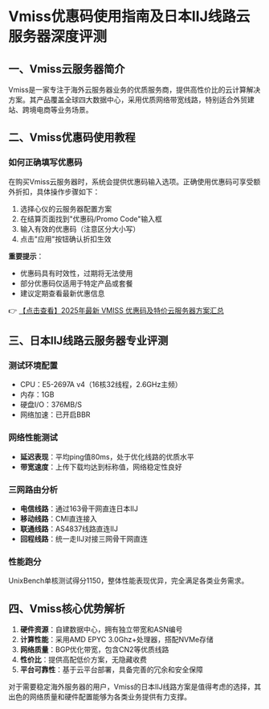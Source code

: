 # Vmiss优惠码使用指南及日本IIJ线路云服务器深度评测

## 一、Vmiss云服务器简介

Vmiss是一家专注于海外云服务器业务的优质服务商，提供高性价比的云计算解决方案。其产品覆盖全球四大数据中心，采用优质网络带宽线路，特别适合外贸建站、跨境电商等业务场景。

## 二、Vmiss优惠码使用教程

### 如何正确填写优惠码

在购买Vmiss云服务器时，系统会提供优惠码输入选项。正确使用优惠码可享受额外折扣，具体操作步骤如下：

1. 选择心仪的云服务器配置方案
2. 在结算页面找到"优惠码/Promo Code"输入框
3. 输入有效的优惠码（注意区分大小写）
4. 点击"应用"按钮确认折扣生效

**重要提示**：
- 优惠码具有时效性，过期将无法使用
- 部分优惠码仅适用于特定产品或套餐
- 建议定期查看最新优惠信息

👉 [【点击查看】2025年最新 VMISS 优惠码及特价云服务器方案汇总](https://bit.ly/Vmiss)

## 三、日本IIJ线路云服务器专业评测

### 测试环境配置
- CPU：E5-2697A v4（16核32线程，2.6GHz主频）
- 内存：1GB
- 硬盘I/O：376MB/S
- 网络加速：已开启BBR

### 网络性能测试
- **延迟表现**：平均ping值80ms，处于优化线路的优质水平
- **带宽速度**：上传下载均达到标称值，网络稳定性良好

### 三网路由分析
- **电信线路**：通过163骨干网直连日本IIJ
- **移动线路**：CMI直连接入
- **联通线路**：AS4837线路直连IIJ
- **回程线路**：统一走IIJ对接三网骨干网直连

### 性能跑分
UnixBench单核测试得分1150，整体性能表现优异，完全满足各类业务需求。

## 四、Vmiss核心优势解析

1. **硬件资源**：自建数据中心，拥有独立带宽和ASN编号
2. **计算性能**：采用AMD EPYC 3.0Ghz+处理器，搭配NVMe存储
3. **网络质量**：BGP优化带宽，包含CN2等优质线路
4. **性价比**：提供高配低价方案，无隐藏收费
5. **平台可靠性**：基于云平台部署，具备完善的冗余和安全保障

对于需要稳定海外服务器的用户，Vmiss的日本IIJ线路方案是值得考虑的选择，其出色的网络质量和硬件配置能够为各类业务提供有力支撑。